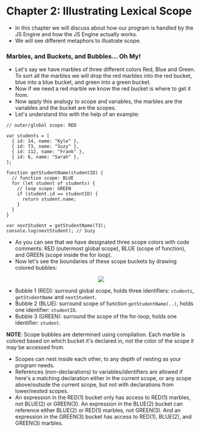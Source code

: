 # Chapter 2: Illustrating Lexical Scope

- In this chapter we will discuss about how our program is handled by the JS Engine and how the JS Engine actually works.
- We will see different metaphors to illustrate scope.

### Marbles, and Buckets, and Bubbles... Oh My!

- Let's say we have marbles of three different colors Red, Blue and Green. To sort all the marbles we will drop the red marbles into the red bucket, blue into a blue bucket, and green into a green bucket.
- Now if we need a red marble we know the red bucket is where to get it from.
- Now apply this analogy to scope and variables, the marbles are the variables and the bucket are the scopes.
- Let's understand this with the help of an example:

```
// outer/global scope: RED

var students = [
  { id: 14, name: "Kyle" },
  { id: 73, name: "Suzy" },
  { id: 112, name: "Frank" },
  { id: 6, name: "Sarah" },
];

function getStudentName(studentID) {
  // function scope: BLUE
  for (let student of students) {
    // loop scope: GREEN
    if (student.id == studentID) {
      return student.name;
    }
  }
}

var nextStudent = getStudentName(73);
console.log(nextStudent); // Suzy

```
- As you can see that we have designated three scope colors with code comments: RED (outermost global scope), BLUE (scope of function), and GREEN (scope inside the for loop).
- Now let's see the boundaries of these scope buckets by drawing colored bubbles:

<div align="center"><img src="https://user-images.githubusercontent.com/42200276/124065686-e50eea00-da54-11eb-8ac5-d4b7686bc61d.png" /></div>


- Bubble 1 (RED): surround global scope, holds three identifiers: `students`, `getStudentName` and `nextStudent`.
- Bubble 2 (BLUE): surround scope of function `getStudentName(..)`, holds one identifier: `studentID`.
- Bubble 3 (GREEN): surround the scope of the for-loop, holds one identifier: `student`.

**NOTE**: Scope bubbles are determined using compilation. Each marble is colored based on which bucket it's declared in, not the color of the scope it may be accessed from.

- Scopes can nest inside each other, to any depth of nesting as your program needs.
- References (non-declarations) to variables/identifiers are allowed if here's a matching declaration either in the current scope, or any scope above/outside the current scope, but not with declarations from lower/nested scopes.
- An expression in the RED(1) bucket only has access to RED(1) marbles, not BLUE(2) or GREEN(3). An expression in the BLUE(2) bucket can reference either BLUE(2) or RED(1) marbles, not GREEN(3). And an expression in the GREEN(3) bucket has access to RED(1), BLUE(2), and GREEN(3) marbles.




















